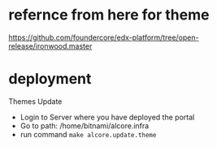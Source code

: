# refernce from here for theme

https://github.com/foundercore/edx-platform/tree/open-release/ironwood.master


# deployment
Themes Update
- Login to Server where you have deployed the portal
- Go to path: /home/bitnami/alcore.infra
- run command `make alcore.update.theme`